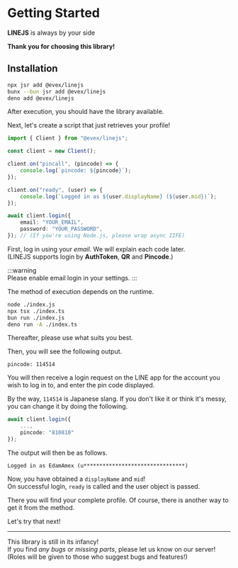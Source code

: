 # Getting Started

<b>LINEJS</b> is always by your side

<b>Thank you for choosing this library!</b>

## Installation

```bash
npx jsr add @evex/linejs
bunx --bun jsr add @evex/linejs
deno add @evex/linejs
```

After execution, you should have the library available.

Next, let's create a script that just retrieves your profile!

```ts
import { Client } from "@evex/linejs";

const client = new Client();

client.on("pincall", (pincode) => {
	console.log(`pincode: ${pincode}`);
});

client.on("ready", (user) => {
	console.log(`Logged in as ${user.displayName} (${user.mid})`);
});

await client.login({
	email: "YOUR_EMAIL",
	password: "YOUR_PASSWORD",
}); // (If you're using Node.js, please wrap async IIFE)
```

First, log in using your _email_. We will explain each code later.\
(LINEJS supports login by **AuthToken**, **QR** and **Pincode**.)

:::warning  
Please enable email login in your settings. 
:::  

The method of execution depends on the runtime.

```bash
node ./index.js
npx tsx ./index.ts
bun run ./index.js
deno run -A ./index.ts
```

Thereafter, please use what suits you best.

Then, you will see the following output.

```console
pincode: 114514
```

You will then receive a login request on the LINE app for the account you wish
to log in to, and enter the pin code displayed.

By the way, `114514` is Japanese slang. If you don't like it or think it's
messy, you can change it by doing the following.

```ts
await client.login({
	...,
    pincode: "810810"
});
```

The output will then be as follows.

```console
Logged in as EdamAmex (u********************************)
```

Now, you have obtained a `displayName` and `mid`!\
On successful login, `ready` is called and the user object is passed.

There you will find your complete profile. Of course, there is another way to
get it from the method.

Let's try that next!

---

This library is still in its infancy!\
If you find <i>any bugs</i> or <i>missing parts</i>, please let us know on our
server! (Roles will be given to those who suggest bugs and features!)
